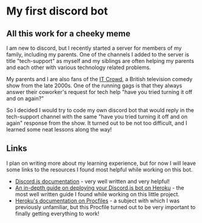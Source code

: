# My first discord bot

## All this work for a cheeky meme

I am new to discord, but I recently started a server for members of my family, including my parents. One of the channels I added to the server is title "tech-support" as myself and my siblings are often helping my parents and each other with various technology related problems.

My parents and I are also fans of the [IT Crowd](https://www.imdb.com/title/tt0487831/), a British television comedy show from the late 2000s. One of the running gags is that they always answer their coworker's request for tech help "have you tried turning it off and on again?"

So I decided I would try to code my own discord bot that would reply in the tech-support channel with the same "have you tried turning it off and on again" response from the show. It turned out to be not too difficult, and I learned some neat lessons along the way!

## Links

I plan on writing more about my learning experience, but for now I will leave some links to the resources I found most helpful while working on this bot.

- [Discord.js documentation](https://discordjs.guide/) - very well written and very helpful!
- [An in-depth guide on deploying your Discord.js bot on Heroku](https://github.com/synicalsyntax/discord.js-heroku) - the most well written guide I found while working on this little project.
- [Heroku's documentation on Procfiles](https://devcenter.heroku.com/articles/procfile) - a subject with which I was previously unfamiliar, but this Procfile turned out to be very important to finally getting everything to work!
